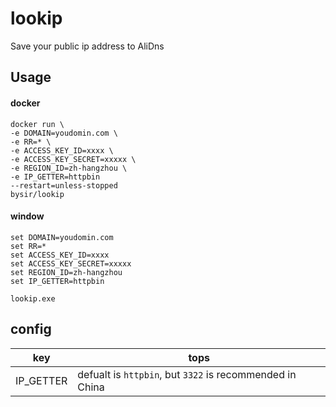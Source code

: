 # lookip
Save your public ip address to AliDns

## Usage

#### docker

```
docker run \
-e DOMAIN=youdomin.com \
-e RR=* \
-e ACCESS_KEY_ID=xxxx \
-e ACCESS_KEY_SECRET=xxxxx \
-e REGION_ID=zh-hangzhou \
-e IP_GETTER=httpbin
--restart=unless-stopped
bysir/lookip
```
#### window

```
set DOMAIN=youdomin.com
set RR=*
set ACCESS_KEY_ID=xxxx
set ACCESS_KEY_SECRET=xxxxx
set REGION_ID=zh-hangzhou
set IP_GETTER=httpbin

lookip.exe
```

## config

|key|tops|
|---|---|
|IP_GETTER|defualt is `httpbin`, but `3322` is recommended in China|
